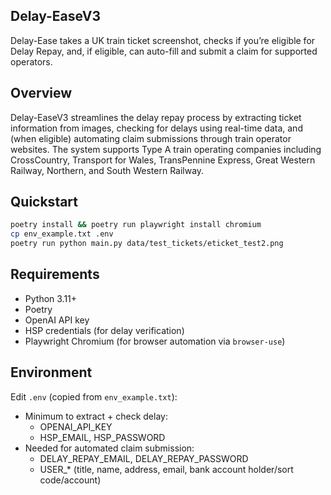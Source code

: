 ## Delay-EaseV3

Delay-Ease takes a UK train ticket screenshot, checks if you’re eligible for Delay Repay, and, if eligible, can auto-fill and submit a claim for supported operators.

## Overview
Delay-EaseV3 streamlines the delay repay process by extracting ticket information from images, checking for delays using real-time data, and (when 
eligible) automating claim submissions through train operator websites. The system supports Type A train operating companies including CrossCountry, 
Transport for Wales, TransPennine Express, Great Western Railway, Northern, and South Western Railway.

## Quickstart

```bash
poetry install && poetry run playwright install chromium
cp env_example.txt .env
poetry run python main.py data/test_tickets/eticket_test2.png
```

## Requirements
- Python 3.11+
- Poetry
- OpenAI API key
- HSP credentials (for delay verification)
- Playwright Chromium (for browser automation via `browser-use`) 

## Environment
Edit `.env` (copied from `env_example.txt`):
- Minimum to extract + check delay:
  - OPENAI_API_KEY
  - HSP_EMAIL, HSP_PASSWORD
- Needed for automated claim submission:
  - DELAY_REPAY_EMAIL, DELAY_REPAY_PASSWORD
  - USER_* (title, name, address, email, bank account holder/sort code/account)



